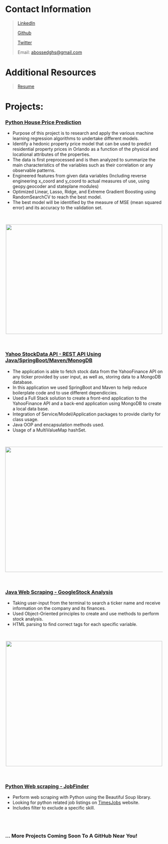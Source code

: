 
# Contact Information
> 
> [LinkedIn](https://www.linkedin.com/in/sawmonabo)
> 
> [Github](https://github.com/Sawmonabo)
> 
> [Twitter](https://twitter.com/Sawmonabo)
> 
> Email: abossedghs@gmail.com

# Additional Resources
> [Resume](https://github.com/Sawmonabo/SawmonAbo_Portfolio/files/8448381/resume.pdf)

# Projects:

### [Python House Price Prediction](https://github.com/Sawmonabo/HousePricePrediction)
* Purpose of this project is to research and apply the various machine learning regression algorithms to undertake different models.
* Identify a hedonic property price model that can be used to predict residential property prices in Orlando as a function of the physical and locational attributes of the properties. 
* The data is first preprocessed and is then analyzed to summarize the main characteristics of the variables such as their correlation or any observable patterns.
* Engineered features from given data variables (Including reverse engineering x_coord and y_coord to actual measures of use, using geopy.geocoder and stateplane modules)
* Optimized Linear, Lasso, Ridge, and Extreme Gradient Boosting using RandomSearchCV to reach the best model.
* The best model will be identified by the measure of MSE (mean squared error) and its accuracy to the validation set.

<br />

<p align="center">
  <img width="500" height="350" src="https://user-images.githubusercontent.com/77422313/162089911-9a4bd427-f625-41de-a376-6a99b23884af.png">
</p>

<br />

### [Yahoo StockData API - REST API Using Java/SpringBoot/Maven/MonogDB](https://github.com/Sawmonabo/StockData)
*  The application is able to fetch stock data from the YahooFinance API on any ticker provided by user input, as well as, storing data to a MongoDB database. 
*  In this application we used SpringBoot and Maven to help reduce boilerplate code and to use different dependiccies.
*  Used a Full Stack solution to create a front-end application to the YahooFinance API and a back-end application using MongoDB to create a local data base. 
*  Integration of Service/Model/Application packages to provide clarity for class usage.
*  Java OOP and encapsulation methods used.
*  Usage of a MultiValueMap hashSet.

<!-- ![68747470733a2f2f696d672e796f75747562652e636f6d2f76692f4e524a43395552727a71732f6d617872657364656661756c742e6a7067](https://user-images.githubusercontent.com/77422313/165886362-1cba06c9-c029-4a54-b46a-970e33c45325.jpeg)
 -->
<br />

<p align="center">
  <img width="800" height="400" src="https://user-images.githubusercontent.com/77422313/165886362-1cba06c9-c029-4a54-b46a-970e33c45325.jpeg">
</p>



<br />

### [Java Web Scraping - GoogleStock Analysis](https://github.com/Sawmonabo/GoogleFinance_Java_Scraping)
*  Taking user-input from the terminal to search a ticker name and receive information on the company and its finances. 
*  Used Object-Oriented principles to create and use methods to perform stock analysis.
*  HTML parsing to find correct tags for each specific variable.


<br />

<p align="center">
  <img width="500" height="400" src="https://user-images.githubusercontent.com/77422313/162590040-714b40dc-a223-4aec-82ef-e1b70642a282.jpeg">
</p>

<br />

### [Python Web scraping - JobFinder](https://github.com/Sawmonabo/WebScraper/blob/main/webScraper.py)
*  Perform web scraping with Python using the Beautiful Soup library.
*  Looking for python related job listings on [TimesJobs](https://www.timesjobs.com/) website.
*  Includes filter to exclude a specific skill.

<br />

<br />

### ... More Projects Coming Soon To A GitHub Near You!
